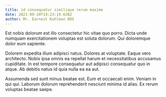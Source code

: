 ```yaml
---
title: id consequatur similique rerum maxime
date: 2021-09-20T14:23:19.638Z
author: Mr. Earnest Kuhlman DDS
---
```


Est nobis dolorum est illo consectetur hic vitae quo porro. Dicta unde numquam exercitationem voluptas est soluta dolorum. Qui doloremque dolor eum sapiente.

Dolorem expedita illum adipisci natus. Dolores at voluptate. Eaque vero architecto. Nobis ipsa omnis ea repellat harum et necessitatibus accusamus cupiditate. In est tempore consequatur aut adipisci consequatur quo in atque. Ab debitis natus id quia nulla ea ea aut.

Assumenda sed sunt minus beatae est. Eum et occaecati enim. Veniam in qui qui. Laborum dolorum reprehenderit nesciunt minima id alias. Ex rerum voluptas beatae saepe.
